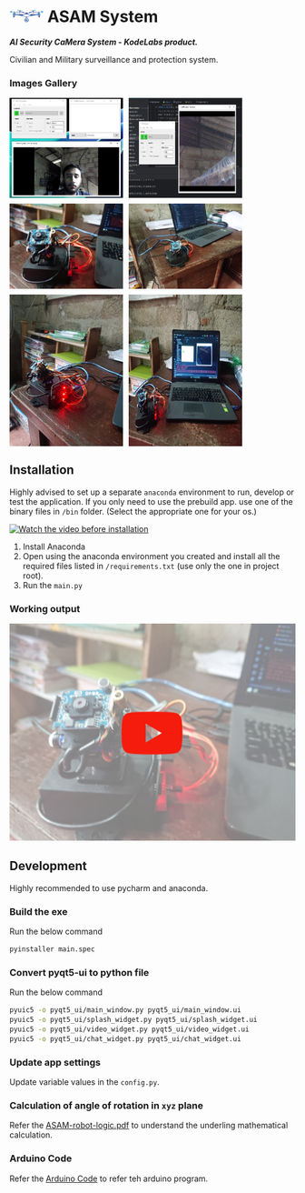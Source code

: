 # <img src="data/images/icons/github_logo.png" height="24px"> ASAM System
___*AI Security CaMera System*_ - _*KodeLabs product.*___

Civilian and Military surveillance and protection system.

### Images Gallery

<div style="display: flex; flex-wrap: wrap; gap: 10px;">
  <img src=".github/images/screenshot-2.png" alt="Screenshot 2" style="width: 200px; height: auto;">
  <img src=".github/images/screenshot-1.png" alt="Screenshot 1" style="width: 200px; height: auto;">
  <img src=".github/images/targeting-robot-1.jpg" alt="Targeting Robot 1" style="width: 200px; height: auto;">
  <img src=".github/images/targeting-robot-3.jpg" alt="Targeting Robot 3" style="width: 200px; height: auto;">
  <img src=".github/images/targeting-robot-5.jpg" alt="Targeting Robot 5" style="width: 200px; height: auto;">
  <img src=".github/images/targeting-robot-6.jpg" alt="Targeting Robot 6" style="width: 200px; height: auto;">
</div>

## Installation

Highly advised to set up a separate `anaconda` environment to run, develop or test the application. If you only need to use the prebuild app. use one of the binary files in `/bin` folder. (Select the appropriate one for your os.)

[![Watch the video before installation](.github/images/video-placeholder-installation.png)](https://youtu.be/J3gjK-BNoGM)

1. Install Anaconda
2. Open using the anaconda environment you created and install all the required files listed in `/requirements.txt` (use only the one in project root).
3. Run the `main.py`

### Working output

[![Watch the video](.github/images/video-placeholder.png)](https://youtu.be/J3gjK-BNoGM)

## Development

Highly recommended to use pycharm and anaconda.

### Build the exe 

Run the below command

```bash
pyinstaller main.spec
```

### Convert pyqt5-ui to python file

Run the below command

```bash
pyuic5 -o pyqt5_ui/main_window.py pyqt5_ui/main_window.ui
pyuic5 -o pyqt5_ui/splash_widget.py pyqt5_ui/splash_widget.ui
pyuic5 -o pyqt5_ui/video_widget.py pyqt5_ui/video_widget.ui
pyuic5 -o pyqt5_ui/chat_widget.py pyqt5_ui/chat_widget.ui
```

### Update app settings

Update variable values in the `config.py`.

### Calculation of angle of rotation in `xyz` plane

Refer the [ASAM-robot-logic.pdf](/arduino-robot/ASAM-robot-logic.pdf) to understand the underling mathematical calculation.

### Arduino Code

Refer the [Arduino Code](/arduino-robot/arduino-robot.ino) to refer teh arduino program.

